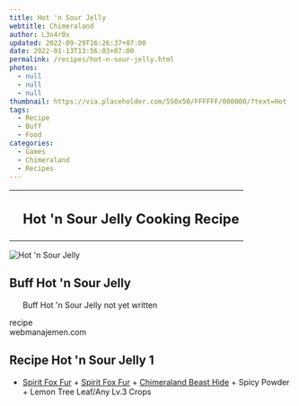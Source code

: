 ```yaml
---
title: Hot 'n Sour Jelly
webtitle: Chimeraland
author: L3n4r0x
updated: 2022-09-29T16:26:37+07:00
date: 2022-01-13T13:56:03+07:00
permalink: /recipes/hot-n-sour-jelly.html
photos:
  - null
  - null
  - null
thumbnail: https://via.placeholder.com/550x50/FFFFFF/000000/?text=Hot 'n Sour Jelly
tags:
  - Recipe
  - Buff
  - Food
categories:
  - Games
  - Chimeraland
  - Recipes
---
```


<section id="bootstrap-wrapper"><link rel="stylesheet" href="https://cdn.statically.io/gh/dimaslanjaka/Web-Manajemen/40ac3225/css/bootstrap-4.5-wrapper.css"/><div class="row mb-2"><div class="col-md-12 mb-2"><table class="table" id="post-info"><tbody><tr><td></td><td><h1 class="fs-5">Hot &#x27;n Sour Jelly Cooking Recipe</h1></td></tr></tbody></table></div></div><div class="card mb-2"><div class="row g-0"><div class="col-sm-4 position-relative mb-2"><img src="https://via.placeholder.com/600" class="card-img fit-cover w-100 h-100" alt="Hot &#x27;n Sour Jelly" data-fancybox="true"/></div><div class="col-sm-8 mb-2"><div class="card-body"><h2 class="card-title fs-5">Buff Hot &#x27;n Sour Jelly</h2><div class="card-text"><ul>Buff Hot &#x27;n Sour Jelly not yet written</ul></div><span class="badge rounded-pill bg-dark">recipe</span></div><div class="card-footer text-end text-muted">webmanajemen.com</div></div></div></div><div class="row mb-2"><div class="col-12 col-lg-6 recipe-item mb-2"><div class="card"><div class="card-body"><h2 class="card-title fs-5">Recipe Hot &#x27;n Sour Jelly 1</h2><div class="card-text"><ul><li><a class="text-decoration-none" href="/chimeraland/materials/spirit-fox-fur.html">Spirit Fox Fur</a><span> + </span><a class="text-decoration-none" href="/chimeraland/materials/spirit-fox-fur.html">Spirit Fox Fur</a><span> + </span><a class="text-decoration-none" href="/chimeraland/materials/chimeraland-beast-hide.html">Chimeraland Beast Hide</a><span> + </span>Spicy Powder<span> + </span>Lemon Tree Leaf/Any Lv.3 Crops</li></ul></div></div></div></div></div></section>